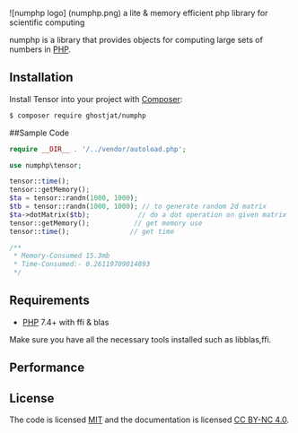 ![numphp logo] (numphp.png)
a lite &amp; memory efficient  php library for scientific computing

numphp is a library that provides objects for computing large sets of numbers in [PHP](https://php.net).

## Installation
Install Tensor into your project with [Composer](https://getcomposer.org/):
```sh
$ composer require ghostjat/numphp
```
##Sample Code
```php
require __DIR__ . '/../vendor/autoload.php';

use numphp\tensor;

tensor::time();
tensor::getMemory();
$ta = tensor::randn(1000, 1000);    
$tb = tensor::randn(1000, 1000); // to generate random 2d matrix
$ta->dotMatrix($tb);            // do a dot operation on given matrix
tensor::getMemory();           // get memory use
tensor::time();               // get time

/**
 * Memory-Consumed 15.3mb
 * Time-Consumed:- 0.26119709014893
 */
```
## Requirements
- [PHP](https://php.net) 7.4+ with ffi & blas

Make sure you have all the necessary tools installed such as libblas,ffi.

## Performance

## License
The code is licensed [MIT](LICENSE) and the documentation is licensed [CC BY-NC 4.0](https://creativecommons.org/licenses/by-nc/4.0/).

